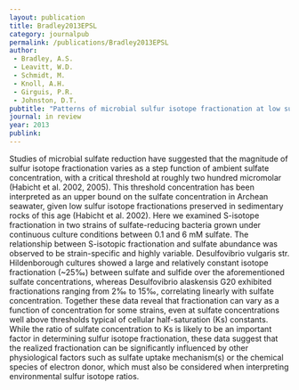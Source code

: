 ```yaml
---
layout: publication
title: Bradley2013EPSL
category: journalpub
permalink: /publications/Bradley2013EPSL
author: 
 - Bradley, A.S. 
 - Leavitt, W.D. 
 - Schmidt, M. 
 - Knoll, A.H.
 - Girguis, P.R.
 - Johnston, D.T. 
pubtitle: "Patterns of microbial sulfur isotope fractionation at low sulfate concentrations" 
journal: in review 
year: 2013
publink: 
---
```

Studies of microbial sulfate reduction have suggested that the magnitude of sulfur isotope fractionation varies as a step function of ambient sulfate concentration, with a critical threshold at roughly two hundred micromolar (Habicht et al. 2002, 2005). This threshold concentration has been interpreted as an upper bound on the sulfate concentration in Archean seawater, given low sulfur isotope fractionations preserved in sedimentary rocks of this age (Habicht et al. 2002). Here we examined S-isotope fractionation in two strains of sulfate-reducing bacteria grown under continuous culture conditions between 0.1 and 6 mM sulfate. The relationship between S-isotopic fractionation and sulfate abundance was observed to be strain-specific and highly variable. Desulfovibrio vulgaris str. Hildenborough cultures showed a large and relatively constant isotope fractionation (~25‰) between sulfate and sulfide over the aforementioned sulfate concentrations, whereas Desulfovibrio alaskensis G20 exhibited fractionations ranging from 2‰ to 15‰, correlating linearly with sulfate concentration. Together these data reveal that fractionation can vary as a function of concentration for some strains, even at sulfate concentrations well above thresholds typical of cellular half-saturation (Ks) constants. While the ratio of sulfate concentration to Ks is likely to be an important factor in determining sulfur isotope fractionation, these data suggest that the realized fractionation can be significantly influenced by other physiological factors such as sulfate uptake mechanism(s) or the chemical species of electron donor, which must also be considered when interpreting environmental sulfur isotope ratios.